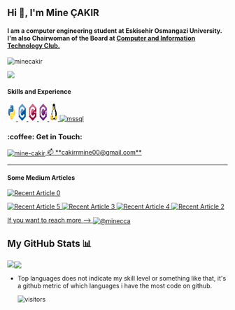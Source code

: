 <h2 align="left">Hi 👋, I'm Mine ÇAKIR</h2>
<h4 align="left">I am a computer engineering student at Eskisehir Osmangazi University. I'm also Chairwoman of the Board at  <a href="http://bbtk.ogu.edu.tr">Computer and Information Technology Club.</a></h4>
<p align="left"> <img src="https://komarev.com/ghpvc/?username=minecakir" alt="minecakir" /> </p>

<img src="https://github.com/Minecakir/Gifs/blob/main/code.gif" width="250px"> 

#### Skills and Experience
<a href="https://www.python.org" target="_blank"> <img src="https://raw.githubusercontent.com/devicons/devicon/master/icons/python/python-original.svg" alt="python" width="20" height="40"/> 
<a href="https://www.cprogramming.com/" target="_blank"> <img src="https://raw.githubusercontent.com/devicons/devicon/master/icons/c/c-original.svg" alt="c" width="20" height="40"/> 
<a href="https://www.w3schools.com/cpp/" target="_blank"> <img src="https://raw.githubusercontent.com/devicons/devicon/master/icons/cplusplus/cplusplus-original.svg" alt="cplusplus" width="20" height="40"/>
<a href="https://www.w3schools.com/cs/" target="_blank"> <img src="https://raw.githubusercontent.com/devicons/devicon/master/icons/csharp/csharp-original.svg" alt="csharp" width="20" height="40"/> 
<a href="https://www.linux.org/" target="_blank"> <img src="https://raw.githubusercontent.com/devicons/devicon/master/icons/linux/linux-original.svg" alt="linux" width="20" height="40"/> </a> <a href="https://www.microsoft.com/en-us/sql-server" target="_blank"> <img src="https://www.svgrepo.com/show/303229/microsoft-sql-server-logo.svg" alt="mssql" width="20" height="40"/> </a> </p>

  
<p align="left">
 <h3 align="left">:coffee: Get in Touch:</h3>
 <a href="https://linkedin.com/in/mine-cakir" target="blank"><img align="center" src="https://cdn.jsdelivr.net/npm/simple-icons@3.0.1/icons/linkedin.svg" alt="mine-cakir" height="30" width="40" /> 📫 **cakirrmine00@gmail.com** </a>

--------------------------------------------------------------
#### Some Medium Articles
  
<a target="_blank" href="https://github-readme-medium-recent-article.vercel.app/medium/@minecca/0"><img src="https://github-readme-medium-recent-article.vercel.app/medium/@minecca/0" alt="Recent Article 0"> 
  
<a target="_blank" href="https://github-readme-medium-recent-article.vercel.app/medium/@minecca/5"><img src="https://github-readme-medium-recent-article.vercel.app/medium/@minecca/5" alt="Recent Article 5"> 
<a target="_blank" href="https://github-readme-medium-recent-article.vercel.app/medium/@minecca/3"><img src="https://github-readme-medium-recent-article.vercel.app/medium/@minecca/3" alt="Recent Article 3"> 
<a target="_blank" href="https://github-readme-medium-recent-article.vercel.app/medium/@minecca/4"><img src="https://github-readme-medium-recent-article.vercel.app/medium/@minecca/4" alt="Recent Article 4"> 
<a target="_blank" href="https://github-readme-medium-recent-article.vercel.app/medium/@minecca/2"><img src="https://github-readme-medium-recent-article.vercel.app/medium/@minecca/2" alt="Recent Article 2"> 
  
If you want to reach more --> <a href="https://minecca.medium.com/" target="blank"><img align="center" src="https://cdn.jsdelivr.net/npm/simple-icons@3.0.1/icons/medium.svg" alt="@minecca" height="30" width="40" /></a>
</p>
  
## My GitHub Stats 📊
<a href="https://github.com/anuraghazra/github-readme-stats">
  <img align="left" src="https://github-readme-stats.vercel.app/api?username=Minecakir&count_private=true&show_icons=true&theme=synthwave" />
</a>
<a href="https://github.com/Minecakir/convoychat">
  <img align="center" src="https://github-readme-stats.vercel.app/api/top-langs/?username=Minecakir" />
</a>
  
- Top languages does not indicate my skill level or something like that, it's a github metric of which languages i have the most code on github.
  
  ![visitors](https://visitor-badge.glitch.me/badge?page_id=Minecakir.Minecakir)
